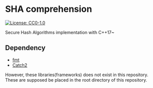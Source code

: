 # SHA comprehension

[![License: CC0-1.0](https://img.shields.io/badge/License-CC0%201.0-orange.svg)](http://creativecommons.org/publicdomain/zero/1.0/)

Secure Hash Algorithms implementation with C++17~

## Dependency

- [fmt](https://github.com/fmtlib/fmt)
- [Catch2](https://github.com/catchorg/Catch2)

However, these libraries(frameworks) does not exist in this repository.
These are supposed be placed in the root directory of this repository.
